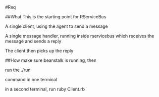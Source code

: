 #Req

##What
This is the starting point for RServiceBus

A single client, using the agent to send a message

A single message handler, running inside rservicebus which receives
the message and sends a reply

The client then picks up the reply

##How
make sure beanstalk is running, then

run the
./run

command in one terminal

in a second terminal, run
ruby Client.rb
